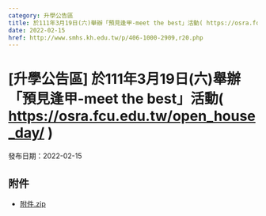 ```yaml
---
category: 升學公告區
title: 於111年3月19日(六)舉辦「預見逢甲-meet the best」活動( https://osra.fcu.edu.tw/open_house_day/ )
date: 2022-02-15
href: http://www.smhs.kh.edu.tw/p/406-1000-2909,r20.php
---
```


# [升學公告區] 於111年3月19日(六)舉辦「預見逢甲-meet the best」活動( https://osra.fcu.edu.tw/open_house_day/ )

發布日期：2022-02-15

<div><div></div><div></div></div>

## 附件

- [附件.zip](https://www.smhs.kh.edu.tw/app/index.php?Action=downloadfile&file=WVhSMFlXTm9MemsyTDNCMFlWOHlOakl3WHpjek5UVTFOakJmT0RNNU5qQXVlbWx3&fname=DGGGROTSYWQO41XX50LKSWHGRK30OOLKDGUWTSKK4125MLVWKPROVTPOUSSSPKPO)
